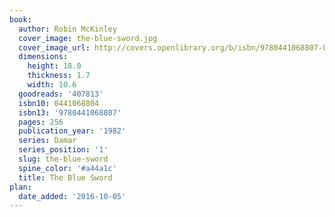 ```yaml
---
book:
  author: Robin McKinley
  cover_image: the-blue-sword.jpg
  cover_image_url: http://covers.openlibrary.org/b/isbn/9780441068807-L.jpg
  dimensions:
    height: 18.0
    thickness: 1.7
    width: 10.6
  goodreads: '407813'
  isbn10: 0441068804
  isbn13: '9780441068807'
  pages: 256
  publication_year: '1982'
  series: Damar
  series_position: '1'
  slug: the-blue-sword
  spine_color: '#a44a1c'
  title: The Blue Sword
plan:
  date_added: '2016-10-05'
---
```

